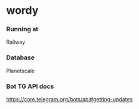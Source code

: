 # wordy

### Running at
Railway

### Database
Planetscale

### Bot TG API docs
https://core.telegram.org/bots/api#getting-updates
